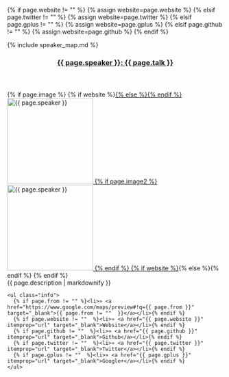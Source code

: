 {% if page.website != "" %}
  {% assign website=page.website %}
{% elsif page.twitter != ""  %}
  {% assign website=page.twitter %}
{% elsif page.gplus != ""  %}
  {% assign website=page.gplus %}
{% elsif page.github != ""  %}
  {% assign website=page.github %}
{% endif %}

{% include speaker_map.md %}

<div itemscope="" itemtype="http://schema.org/Person">
  <header class="scrollTarget">
    <h3><a href="{{ page.url }}"><span itemprop="name">{{ page.speaker }}</span>: {{ page.talk }}</a></h3>
  </header>

  <section class="description">
    {% if page.image %}
    {% if website %}<a href="{{ website }}" class="speaker_avatar" target="_blank">{% else %}<span class="speaker_avatar">{% endif %}
      <img src="{{ page.image.filename }}" alt="{{ page.speaker }}" width="200" height="{{ page.image.heightSite }}" itemprop="image" class="speaker" />
      {% if page.image2 %}
      <img src="{{ page.image2.filename }}" alt="{{ page.speaker }}" width="200" height="{{ page.image2.heightSite }}" itemprop="image" class="speaker" />
      {% endif %}
    {% if website %}</a>{% else %}</span>{% endif %}
    {% endif %}
    <div>
      {{ page.description | markdownify }}
    </div>

    <ul class="info">
      {% if page.from != "" %}<li>» <a href="https://www.google.com/maps/preview#!q={{ page.from }}"  target="_blank">{{ page.from != ""  }}</a></li>{% endif %}
      {% if page.website != ""  %}<li>» <a href="{{ page.website }}" itemprop="url" target="_blank">Website</a></li>{% endif %}
      {% if page.github != ""  %}<li>» <a href="{{ page.github }}" itemprop="url" target="_blank">Github</a></li>{% endif %}
      {% if page.twitter != ""  %}<li>» <a href="{{ page.twitter }}" itemprop="url" target="_blank">Twitter</a></li>{% endif %}
      {% if page.gplus != ""  %}<li>» <a href="{{ page.gplus }}" itemprop="url" target="_blank">Google+</a></li>{% endif %}
    </ul>
  </section>
</div>
